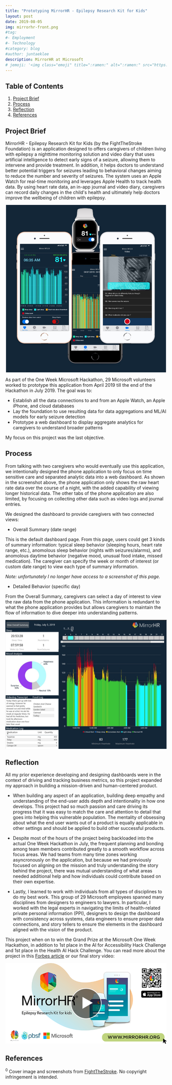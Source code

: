 ```yaml
---
title: "Prototyping MirrorHR - Epilepsy Research Kit for Kids"
layout: post
date: 2019-08-05
img: mirrorhr-front.png
#tag:
#- Employment
#- Technology
#category: blog
#author: juntaeklee
description: MirrorHR at Microsoft
# jemoji: '<img class="emoji" title=":ramen:" alt=":ramen:" src="https://assets.raw.githubusercontent.com/images/icons/emoji/unicode/1f35c.png" height="20" width="20" align="absmiddle">'
---
```


## Table of Contents
1. [Project Brief](#project-brief)
2. [Process](#process)
3. [Reflection](#reflection)
4. [References](#references)

## Project Brief

MirrorHR - Epilepsy Research Kit for Kids (by the FightTheStroke Foundation) is an application designed to offers caregivers of children living with epilepsy a nighttime monitoring solution and video diary that uses artificial intelligence to detect early signs of a seizure, allowing them to intervene and provide treatment. In addition, it helps doctors to understand better potential triggers for seizures leading to behavioral changes aiming to reduce the number and severity of seizures. The system uses an Apple Watch for real-time monitoring and leverages Apple Health to track health data. By using heart rate data, an in-app journal and video diary, caregivers can record daily changes in the child's health and ultimately help doctors improve the wellbeing of children with epilepsy.

<p align="center">
    <img align="center" src="/assets/img/mirrorhr-demo.jpeg" width="500">
</p>

As part of the One Week Microsoft Hackathon, 29 Microsoft volunteers worked to prototype this application from April 2019 till the end of the Hackathon in July 2019. The goal was to:
 - Establish all the data connections to and from an Apple Watch, an Apple iPhone, and cloud databases
 - Lay the foundation to use resulting data for data aggregations and ML/AI models for early seizure detection
 - Prototype a web dashboard to display aggregate analytics for caregivers to understand broader patterns

My focus on this project was the last objective. 

## Process

From talking with two caregivers who would eventually use this application, we intentionally designed the phone application to only focus on time sensitive care and separated analytic data into a web dashboard. As shown in the screenshot above, the phone application only shows the raw heart rate data over the course of a night, with the added capability of viewing longer historical data. The other tabs of the phone application are also limited, by focusing on collecting other data such as video logs and journal entries. 

We designed the dashboard to provide caregivers with two connected views: 
 - Overall Summary (date range)

This is the default dashboard page. From this page, users could get 3 kinds of summary information: typical sleep behavior (sleeping hours, heart rate range, etc.), anomolous sleep behavior (nights with seizures/alarms), and anomolous daytime behavior (negative mood, unusual food intake, missed medication). The caregiver can specify the week or month of interest (or custom date range) to view each type of summary information.

*Note: unfortunately I no longer have access to a screenshot of this page.*

 - Detailed Behavior (specific day)

 From the Overall Summary, caregivers can select a day of interest to view the raw data from the phone application. This information is redundant to what the phone application provides but allows caregivers to maintain the flow of information to dive deeper into understanding patterns. 

<p align="center">
    <img align="center" src="/assets/img/mirrorhr-dashboard-ss.jpeg">
</p>

## Reflection

All my prior experience developing and designing dashboards were in the context of driving and tracking business metrics, so this project expanded my approach in building a mission-driven and human-centered product.

 - When building any aspect of an application, building deep empathy and understanding of the end-user adds depth and intentionality in how one develops. This project had so much passion and care driving its progress that it was easy to match the care and attention to detail that goes into helping this vulnerable population. The mentality of obsessing about what the end user wants out of a product is equally applicable in other settings and should be applied to build other successful products. 

 - Despite most of the hours of the project being backloaded into the actual One Week Hackathon in July, the frequent planning and bonding among team members contributed greatly to a smooth workflow across focus areas. We had teams from many time zones working asyncronously on the application, but because we had previously focused on aligning on the mission and truly understanding the story behind the project, there was mutual understanding of what areas needed additional help and how individuals could contribute based on their own expertise. 

 - Lastly, I learned to work with individuals from all types of disciplines to do my best work. This group of 29 Microsoft employees spanned many disciplines from designers to engineers to lawyers. In particular, I worked with the legal experts in navigating the limits of health-related private personal information (PPI), designers to design the dashboard with consistency across systems, data engineers to ensure proper data connections, and story tellers to ensure the elements in the dashboard aligned with the vision of the product. 

 This project when on to win the Grand Prize at the Microsoft One Week Hackathon, in addition to 1st place in the AI for Accessibility Hack Challenge and 1st place in the Health AI Hack Challenge. You can read more about the project in this [Forbes article](https://www.forbes.com/sites/afdhelaziz/2020/09/15/the-mirrorhr-project-how-a-team-of-microsoft-employees-created-an-early-warning-system-for-kids-with-epilepsy/?sh=5adb0cc86e6f) or our final story video:

<p align="center">
    <a href="https://youtu.be/3l8fWDcyDE8"><img src="/assets/img/mirrorhr-play.png" width="600"></a>
</p>

## References

<sup>0</sup> Cover image and screenshots from [FightTheStroke](https://www.fightthestroke.org/mirrorhr-eng). No copyright infringement is intended.
